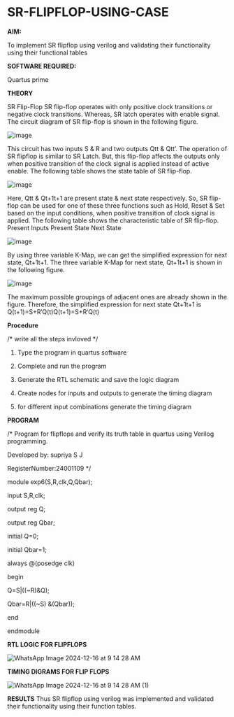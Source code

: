 # SR-FLIPFLOP-USING-CASE

**AIM:**

To implement  SR flipflop using verilog and validating their functionality using their functional tables

**SOFTWARE REQUIRED:**

Quartus prime

**THEORY**

SR Flip-Flop SR flip-flop operates with only positive clock transitions or negative clock transitions. Whereas, SR latch operates with enable signal. The circuit diagram of SR flip-flop is shown in the following figure.

![image](https://github.com/naavaneetha/SR-FLIPFLOP-USING-CASE/assets/154305477/0f710028-ad52-4d3e-9276-8714cf023a25)

 
This circuit has two inputs S & R and two outputs Qtt & Qtt’. The operation of SR flipflop is similar to SR Latch. But, this flip-flop affects the outputs only when positive transition of the clock signal is applied instead of active enable. The following table shows the state table of SR flip-flop.

![image](https://github.com/naavaneetha/SR-FLIPFLOP-USING-CASE/assets/154305477/dabfc4f4-87e3-4cbc-9472-f89ee1b5ed30)

 
Here, Qtt & Qt+1t+1 are present state & next state respectively. So, SR flip-flop can be used for one of these three functions such as Hold, Reset & Set based on the input conditions, when positive transition of clock signal is applied. The following table shows the characteristic table of SR flip-flop. Present Inputs Present State Next State

![image](https://github.com/naavaneetha/SR-FLIPFLOP-USING-CASE/assets/154305477/dd90d16c-aec5-4290-a586-e2346b1e9eb5)

 
By using three variable K-Map, we can get the simplified expression for next state, Qt+1t+1. The three variable K-Map for next state, Qt+1t+1 is shown in the following figure.

![image](https://github.com/naavaneetha/SR-FLIPFLOP-USING-CASE/assets/154305477/473efad6-d70b-4ca7-aeb7-898bbfca319f)

 
The maximum possible groupings of adjacent ones are already shown in the figure. Therefore, the simplified expression for next state Qt+1t+1 is Q(t+1)=S+R′Q(t)Q(t+1)=S+R′Q(t)

**Procedure**

/* write all the steps invloved */

1. Type the program in quartus software

2. Complete and run the program

3. Generate the RTL schematic and save the logic diagram

4. Create nodes for inputs and outputs to generate the timing diagram

5. for different input combinations generate the timing diagram

   
**PROGRAM**

/* Program for flipflops and verify its truth table in quartus using Verilog programming. 

Developed by: supriya S J 

RegisterNumber:24001109
*/

module exp6(S,R,clk,Q,Qbar); 

input S,R,clk; 

output reg Q; 

output reg Qbar;

initial Q=0; 

initial Qbar=1; 

always @(posedge clk) 

begin 

Q=S|((~R)&Q); 

Qbar=R|((~S) &(Qbar)); 

end 

endmodule

**RTL LOGIC FOR FLIPFLOPS**

![WhatsApp Image 2024-12-16 at 9 14 28 AM](https://github.com/user-attachments/assets/8cf58c93-7897-4a8c-bbe7-8edeb9d4aa45)

**TIMING DIGRAMS FOR FLIP FLOPS**

![WhatsApp Image 2024-12-16 at 9 14 28 AM (1)](https://github.com/user-attachments/assets/af82c65d-0eb9-45f3-b25f-3c2db6abee9b)

**RESULTS**
Thus SR flipflop using verilog was implemented and validated their functionality using their function tables.
